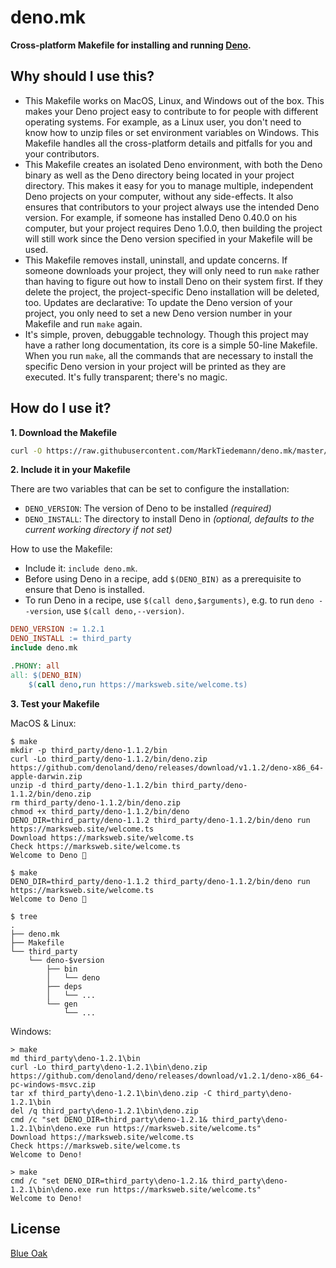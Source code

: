 # deno.mk

**Cross-platform Makefile for installing and running [Deno](https://deno.land/).**

## Why should I use this?

- This Makefile works on MacOS, Linux, and Windows out of the box. This makes your Deno project easy to contribute to for people with different operating systems. For example, as a Linux user, you don't need to know how to unzip files or set environment variables on Windows. This Makefile handles all the cross-platform details and pitfalls for you and your contributors.
- This Makefile creates an isolated Deno environment, with both the Deno binary as well as the Deno directory being located in your project directory. This makes it easy for you to manage multiple, independent Deno projects on your computer, without any side-effects. It also ensures that contributors to your project always use the intended Deno version. For example, if someone has installed Deno 0.40.0 on his computer, but your project requires Deno 1.0.0, then building the project will still work since the Deno version specified in your Makefile will be used.
- This Makefile removes install, uninstall, and update concerns. If someone downloads your project, they will only need to run `make` rather than having to figure out how to install Deno on their system first. If they delete the project, the project-specific Deno installation will be deleted, too. Updates are declarative: To update the Deno version of your project, you only need to set a new Deno version number in your Makefile and run `make` again.
- It's simple, proven, debuggable technology. Though this project may have a rather long documentation, its core is a simple 50-line Makefile. When you run `make`, all the commands that are necessary to install the specific Deno version in your project will be printed as they are executed. It's fully transparent; there's no magic.

## How do I use it?

**1. Download the Makefile**

```sh
curl -O https://raw.githubusercontent.com/MarkTiedemann/deno.mk/master/deno.mk
```

**2. Include it in your Makefile**

There are two variables that can be set to configure the installation:
  - `DENO_VERSION`: The version of Deno to be installed _(required)_
  - `DENO_INSTALL`: The directory to install Deno in _(optional, defaults to the current working directory if not set)_

How to use the Makefile:
  - Include it: `include deno.mk`.
  - Before using Deno in a recipe, add `$(DENO_BIN)` as a prerequisite to ensure that Deno is installed.
  - To run Deno in a recipe, use `$(call deno,$arguments)`, e.g. to run `deno --version`, use `$(call deno,--version)`.

<!--begin-example-->
```Makefile
DENO_VERSION := 1.2.1
DENO_INSTALL := third_party
include deno.mk

.PHONY: all
all: $(DENO_BIN)
	$(call deno,run https://marksweb.site/welcome.ts)
```
<!--end-example-->

**3. Test your Makefile**

MacOS & Linux:

<!--begin-macos-linux-->
```
$ make
mkdir -p third_party/deno-1.1.2/bin
curl -Lo third_party/deno-1.1.2/bin/deno.zip https://github.com/denoland/deno/releases/download/v1.1.2/deno-x86_64-apple-darwin.zip
unzip -d third_party/deno-1.1.2/bin third_party/deno-1.1.2/bin/deno.zip 
rm third_party/deno-1.1.2/bin/deno.zip
chmod +x third_party/deno-1.1.2/bin/deno
DENO_DIR=third_party/deno-1.1.2 third_party/deno-1.1.2/bin/deno run https://marksweb.site/welcome.ts
Download https://marksweb.site/welcome.ts
Check https://marksweb.site/welcome.ts
Welcome to Deno 🦕
```

```
$ make
DENO_DIR=third_party/deno-1.1.2 third_party/deno-1.1.2/bin/deno run https://marksweb.site/welcome.ts
Welcome to Deno 🦕
```
<!--end-macos-linux-->

```
$ tree
.
├── deno.mk
├── Makefile
└── third_party
    └── deno-$version
        ├── bin
        │   └── deno
        ├── deps
        │   └── ...
        └── gen
            └── ...
```

Windows:

<!--begin-windows-->
```batch
> make
md third_party\deno-1.2.1\bin
curl -Lo third_party\deno-1.2.1\bin\deno.zip https://github.com/denoland/deno/releases/download/v1.2.1/deno-x86_64-pc-windows-msvc.zip
tar xf third_party\deno-1.2.1\bin\deno.zip -C third_party\deno-1.2.1\bin
del /q third_party\deno-1.2.1\bin\deno.zip
cmd /c "set DENO_DIR=third_party\deno-1.2.1& third_party\deno-1.2.1\bin\deno.exe run https://marksweb.site/welcome.ts"
Download https://marksweb.site/welcome.ts
Check https://marksweb.site/welcome.ts
Welcome to Deno!
```

```batch
> make
cmd /c "set DENO_DIR=third_party\deno-1.2.1& third_party\deno-1.2.1\bin\deno.exe run https://marksweb.site/welcome.ts"
Welcome to Deno!
```
<!--end-windows-->

## License

[Blue Oak](https://blueoakcouncil.org/license/1.0.0)